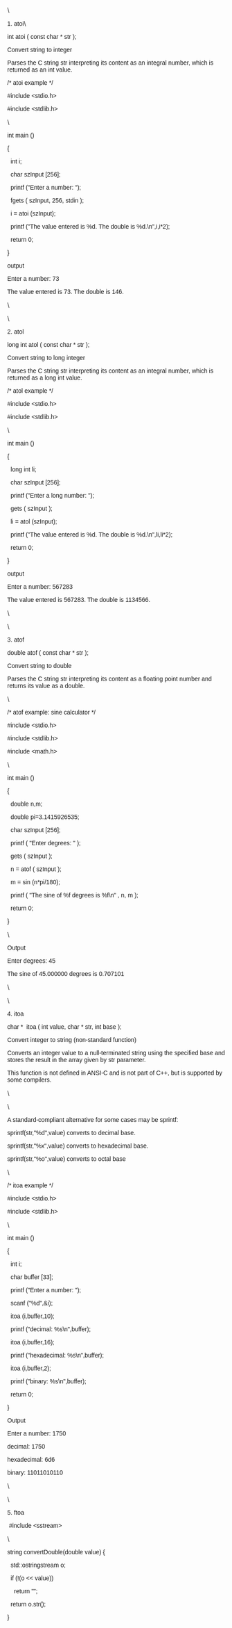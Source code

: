 \

<span
style="font-family: sans-serif; font-size: inherit; font-style: inherit; font-variant: inherit; font-weight: inherit; line-height: inherit;">1.
atoi</span>\

<span style="font-family:sans-serif">int atoi ( const char \* str
);</span>

<span style="font-family:sans-serif">Convert string to integer</span>

<span style="font-family:sans-serif">Parses the C string str
interpreting its content as an integral number, which is returned as an
int value.</span>

<span style="font-family:sans-serif">/\* atoi example \*/</span>

<span style="font-family:sans-serif">\#include &lt;stdio.h&gt;</span>

<span style="font-family:sans-serif">\#include &lt;stdlib.h&gt;</span>

\

<span style="font-family:sans-serif">int main ()</span>

<span style="font-family:sans-serif">{</span>

<span style="font-family:sans-serif">  int i;</span>

<span style="font-family:sans-serif">  char szInput \[256\];</span>

<span style="font-family:sans-serif">  printf ("Enter a number:
");</span>

<span style="font-family:sans-serif">  fgets ( szInput, 256, stdin
);</span>

<span style="font-family:sans-serif">  i = atoi (szInput);</span>

<span style="font-family:sans-serif">  printf ("The value entered is %d.
The double is %d.\\n",i,i\*2);</span>

<span style="font-family:sans-serif">  return 0;</span>

<span style="font-family:sans-serif">}</span>

<span style="font-family:sans-serif">output</span>

<span style="font-family:sans-serif">Enter a number: 73</span>

<span style="font-family:sans-serif">The value entered is 73. The double
is 146.</span>

\

\

<span style="font-family:sans-serif">2. atol</span>

<span style="font-family:sans-serif">long int atol ( const char \* str
);</span>

<span style="font-family:sans-serif">Convert string to long
integer</span>

<span style="font-family:sans-serif">Parses the C string str
interpreting its content as an integral number, which is returned as a
long int value.</span>

<span style="font-family:sans-serif">/\* atol example \*/</span>

<span style="font-family:sans-serif">\#include &lt;stdio.h&gt;</span>

<span style="font-family:sans-serif">\#include &lt;stdlib.h&gt;</span>

\

<span style="font-family:sans-serif">int main ()</span>

<span style="font-family:sans-serif">{</span>

<span style="font-family:sans-serif">  long int li;</span>

<span style="font-family:sans-serif">  char szInput \[256\];</span>

<span style="font-family:sans-serif">  printf ("Enter a long number:
");</span>

<span style="font-family:sans-serif">  gets ( szInput );</span>

<span style="font-family:sans-serif">  li = atol (szInput);</span>

<span style="font-family:sans-serif">  printf ("The value entered is %d.
The double is %d.\\n",li,li\*2);</span>

<span style="font-family:sans-serif">  return 0;</span>

<span style="font-family:sans-serif">}</span>

<span style="font-family:sans-serif">output</span>

<span style="font-family:sans-serif">Enter a number: 567283</span>

<span style="font-family:sans-serif">The value entered is 567283. The
double is 1134566.</span>

\

\

<span style="font-family:sans-serif">3. atof</span>

<span style="font-family:sans-serif">double atof ( const char \* str
);</span>

<span style="font-family:sans-serif">Convert string to double</span>

<span style="font-family:sans-serif">Parses the C string str
interpreting its content as a floating point number and returns its
value as a double.</span>

\

<span style="font-family:sans-serif">/\* atof example: sine calculator
\*/</span>

<span style="font-family:sans-serif">\#include &lt;stdio.h&gt;</span>

<span style="font-family:sans-serif">\#include &lt;stdlib.h&gt;</span>

<span style="font-family:sans-serif">\#include &lt;math.h&gt;</span>

\

<span style="font-family:sans-serif">int main ()</span>

<span style="font-family:sans-serif">{</span>

<span style="font-family:sans-serif">  double n,m;</span>

<span style="font-family:sans-serif">  double pi=3.1415926535;</span>

<span style="font-family:sans-serif">  char szInput \[256\];</span>

<span style="font-family:sans-serif">  printf ( "Enter degrees: "
);</span>

<span style="font-family:sans-serif">  gets ( szInput );</span>

<span style="font-family:sans-serif">  n = atof ( szInput );</span>

<span style="font-family:sans-serif">  m = sin (n\*pi/180);</span>

<span style="font-family:sans-serif">  printf ( "The sine of %f degrees
is %f\\n" , n, m );</span>

<span style="font-family:sans-serif">  return 0;</span>

<span style="font-family:sans-serif">}</span>

\

<span style="font-family:sans-serif">Output</span>

<span style="font-family:sans-serif">Enter degrees: 45</span>

<span style="font-family:sans-serif">The sine of 45.000000 degrees is
0.707101</span>

\

\

<span style="font-family:sans-serif">4. itoa</span>

<span style="font-family:sans-serif">char \*  itoa ( int value, char \*
str, int base );</span>

<span style="font-family:sans-serif">Convert integer to string
(non-standard function)</span>

<span style="font-family:sans-serif">Converts an integer value to a
null-terminated string using the specified base and stores the result in
the array given by str parameter.</span>

<span style="font-family:sans-serif">This function is not defined in
ANSI-C and is not part of C++, but is supported by some
compilers.</span>

\

\

<span style="font-family:sans-serif">A standard-compliant alternative
for some cases may be sprintf:</span>

<span style="font-family:sans-serif">sprintf(str,"%d",value) converts to
decimal base.</span>

<span style="font-family:sans-serif">sprintf(str,"%x",value) converts to
hexadecimal base.</span>

<span style="font-family:sans-serif">sprintf(str,"%o",value) converts to
octal base</span>

\

<span style="font-family:sans-serif">/\* itoa example \*/</span>

<span style="font-family:sans-serif">\#include &lt;stdio.h&gt;</span>

<span style="font-family:sans-serif">\#include &lt;stdlib.h&gt;</span>

\

<span style="font-family:sans-serif">int main ()</span>

<span style="font-family:sans-serif">{</span>

<span style="font-family:sans-serif">  int i;</span>

<span style="font-family:sans-serif">  char buffer \[33\];</span>

<span style="font-family:sans-serif">  printf ("Enter a number:
");</span>

<span style="font-family:sans-serif">  scanf ("%d",&i);</span>

<span style="font-family:sans-serif">  itoa (i,buffer,10);</span>

<span style="font-family:sans-serif">  printf ("decimal:
%s\\n",buffer);</span>

<span style="font-family:sans-serif">  itoa (i,buffer,16);</span>

<span style="font-family:sans-serif">  printf ("hexadecimal:
%s\\n",buffer);</span>

<span style="font-family:sans-serif">  itoa (i,buffer,2);</span>

<span style="font-family:sans-serif">  printf ("binary:
%s\\n",buffer);</span>

<span style="font-family:sans-serif">  return 0;</span>

<span style="font-family:sans-serif">}</span>

<span style="font-family:sans-serif">Output</span>

<span style="font-family:sans-serif">Enter a number: 1750</span>

<span style="font-family:sans-serif">decimal: 1750</span>

<span style="font-family:sans-serif">hexadecimal: 6d6</span>

<span style="font-family:sans-serif">binary: 11011010110</span>

\

\

<span style="font-family:sans-serif">5. ftoa</span>

<span style="font-family:sans-serif"> \#include &lt;sstream&gt;</span>

\

<span style="font-family:sans-serif">string convertDouble(double value)
{</span>

<span style="font-family:sans-serif">  std::ostringstream o;</span>

<span style="font-family:sans-serif">  if (!(o &lt;&lt; value))</span>

<span style="font-family:sans-serif">    return "";</span>

<span style="font-family:sans-serif">  return o.str();</span>

<span style="font-family:sans-serif">}</span>
